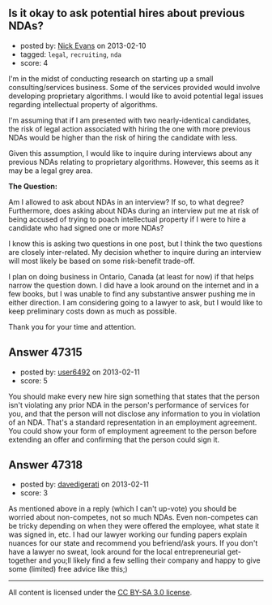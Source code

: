 ## Is it okay to ask potential hires about previous NDAs?

- posted by: [Nick Evans](https://stackexchange.com/users/-1/23957-nick-evans) on 2013-02-10
- tagged: `legal`, `recruiting`, `nda`
- score: 4

I'm in the midst of conducting research on starting up a small consulting/services business. Some of the services provided would involve developing proprietary algorithms. I would like to avoid potential legal issues regarding intellectual property of algorithms. 

I'm assuming that if I am presented with two nearly-identical candidates, the risk of legal action associated with hiring the one with more previous NDAs would be higher than the risk of hiring the candidate with less.

Given this assumption, I would like to inquire during interviews about any previous NDAs relating to proprietary algorithms. However, this seems as it may be a legal grey area. 

**The Question:**

Am I allowed to ask about NDAs in an interview? If so, to what degree? Furthermore, does asking about NDAs during an interview put me at risk of being accused of trying to poach intellectual property if I were to hire a candidate who had signed one or more NDAs?

I know this is asking two questions in one post, but I think the two questions are closely inter-related. My decision whether to inquire during an interview will most likely be based on some risk-benefit trade-off.

I plan on doing business in Ontario, Canada (at least for now) if that helps narrow the question down. I did have a look around on the internet and in a few books, but I was unable to find any substantive answer pushing me in either direction. I am considering going to a lawyer to ask, but I would like to keep preliminary costs down as much as possible.

Thank you for your time and attention.


## Answer 47315

- posted by: [user6492](https://stackexchange.com/users/-1/6492-user6492) on 2013-02-11
- score: 5

You should make every new hire sign something that states that the person isn't violating any prior NDA in the person's performance of services for you, and that the person will not disclose any information to you in violation of an NDA.  That's a standard representation in an employment agreement.  You could show your form of employment agreement to the person before extending an offer and confirming that the person could sign it.


## Answer 47318

- posted by: [davedigerati](https://stackexchange.com/users/-1/23959-davedigerati) on 2013-02-11
- score: 3

As mentioned above in a reply (which I can't up-vote) you should be worried about non-competes, not so much NDAs.  Even non-competes can be tricky depending on when they were offered the employee, what state it was signed in, etc.  I had our lawyer working our funding papers explain nuances for our state and recommend you befriend/ask yours.  If you don't have a lawyer no sweat, look around for the local entrepreneurial get-together and you;ll likely find a few selling their company and happy to give some (limited) free advice like this;)



---

All content is licensed under the [CC BY-SA 3.0 license](https://creativecommons.org/licenses/by-sa/3.0/).

